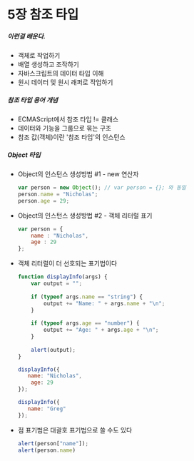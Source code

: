 # 5장 참조 타입

##### 이런걸 배운다.

- 객체로 작업하기
- 배열 생성하고 조작하기
- 자바스크립트의 데이터 타입 이해
- 원시 데이터 및 원시 래퍼로 작업하기



##### 참조 타입 용어 개념

- ECMAScript에서 참조 타입 != 클래스
- 데이터와 기능을 그룹으로 묶는 구조
- 참조 값(객체)이란 '참조 타입'의 인스턴스



##### Object 타입

- Object의 인스턴스 생성방법 #1 - new 연산자

  ```javascript
  var person = new Object(); // var person = {}; 와 동일
  person.name = "Nicholas";
  person.age = 29;
  ```

- Object의 인스턴스 생성방법 #2 - 객체 리터럴 표기

  ```javascript
  var person = {
      name : "Nicholas",
      age : 29
  };
  ```

- 객체 리터럴이 더 선호되는 표기법이다

  ```javascript
  function displayInfo(args) {
      var output = "";
      
      if (typeof args.name == "string") {
          output += "Name: " + args.name + "\n";
      }
      
      if (typeof args.age == "number") {
          output += "Age: " + args.age + "\n";
      }
      
      alert(output);
  }

  displayInfo({
     name: "Nicholas",
      age: 29
  });

  displayInfo({
     name: "Greg" 
  });
  ```

- 점 표기범은 대괄호 표기법으로 쓸 수도 있다

  ```javascript
  alert(person["name"]);
  alert(person.name)
  ```

  ​
